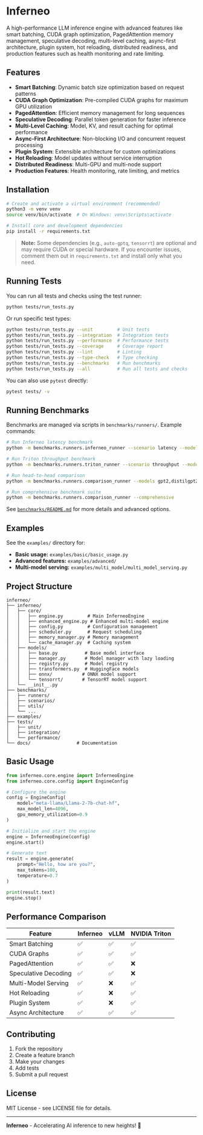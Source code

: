 # Inferneo

A high-performance LLM inference engine with advanced features like smart batching, CUDA graph optimization, PagedAttention memory management, speculative decoding, multi-level caching, async-first architecture, plugin system, hot reloading, distributed readiness, and production features such as health monitoring and rate limiting.

## Features

- **Smart Batching**: Dynamic batch size optimization based on request patterns
- **CUDA Graph Optimization**: Pre-compiled CUDA graphs for maximum GPU utilization
- **PagedAttention**: Efficient memory management for long sequences
- **Speculative Decoding**: Parallel token generation for faster inference
- **Multi-Level Caching**: Model, KV, and result caching for optimal performance
- **Async-First Architecture**: Non-blocking I/O and concurrent request processing
- **Plugin System**: Extensible architecture for custom optimizations
- **Hot Reloading**: Model updates without service interruption
- **Distributed Readiness**: Multi-GPU and multi-node support
- **Production Features**: Health monitoring, rate limiting, and metrics

## Installation

```bash
# Create and activate a virtual environment (recommended)
python3 -m venv venv
source venv/bin/activate  # On Windows: venv\Scripts\activate

# Install core and development dependencies
pip install -r requirements.txt
```
> **Note:** Some dependencies (e.g., `auto-gptq`, `tensorrt`) are optional and may require CUDA or special hardware. If you encounter issues, comment them out in `requirements.txt` and install only what you need.

## Running Tests

You can run all tests and checks using the test runner:

```bash
python tests/run_tests.py
```

Or run specific test types:

```bash
python tests/run_tests.py --unit         # Unit tests
python tests/run_tests.py --integration  # Integration tests
python tests/run_tests.py --performance  # Performance tests
python tests/run_tests.py --coverage     # Coverage report
python tests/run_tests.py --lint         # Linting
python tests/run_tests.py --type-check   # Type checking
python tests/run_tests.py --benchmarks   # Run benchmarks
python tests/run_tests.py --all          # Run all tests and checks
```

You can also use `pytest` directly:

```bash
pytest tests/ -v
```

## Running Benchmarks

Benchmarks are managed via scripts in `benchmarks/runners/`. Example commands:

```bash
# Run Inferneo latency benchmark
python -m benchmarks.runners.inferneo_runner --scenario latency --model gpt2

# Run Triton throughput benchmark
python -m benchmarks.runners.triton_runner --scenario throughput --model distilgpt2

# Run head-to-head comparison
python -m benchmarks.runners.comparison_runner --models gpt2,distilgpt2 --scenarios latency,throughput

# Run comprehensive benchmark suite
python -m benchmarks.runners.comparison_runner --comprehensive
```

See [`benchmarks/README.md`](benchmarks/README.md) for more details and advanced options.

## Examples

See the `examples/` directory for:

- **Basic usage:** `examples/basic/basic_usage.py`
- **Advanced features:** `examples/advanced/`
- **Multi-model serving:** `examples/multi_model/multi_model_serving.py`

## Project Structure

```
inferneo/
├── inferneo/
│   ├── core/
│   │   ├── engine.py         # Main InferneoEngine
│   │   ├── enhanced_engine.py # Enhanced multi-model engine
│   │   ├── config.py         # Configuration management
│   │   ├── scheduler.py      # Request scheduling
│   │   ├── memory_manager.py # Memory management
│   │   └── cache_manager.py  # Caching system
│   ├── models/
│   │   ├── base.py          # Base model interface
│   │   ├── manager.py       # Model manager with lazy loading
│   │   ├── registry.py      # Model registry
│   │   ├── transformers.py  # HuggingFace models
│   │   ├── onnx/           # ONNX model support
│   │   └── tensorrt/       # TensorRT model support
│   └── __init__.py
├── benchmarks/
│   ├── runners/
│   ├── scenarios/
│   ├── utils/
│   └── ...
├── examples/
├── tests/
│   ├── unit/
│   ├── integration/
│   └── performance/
└── docs/                 # Documentation
```

## Basic Usage

```python
from inferneo.core.engine import InferneoEngine
from inferneo.core.config import EngineConfig

# Configure the engine
config = EngineConfig(
    model="meta-llama/Llama-2-7b-chat-hf",
    max_model_len=4096,
    gpu_memory_utilization=0.9
)

# Initialize and start the engine
engine = InferneoEngine(config)
engine.start()

# Generate text
result = engine.generate(
    prompt="Hello, how are you?",
    max_tokens=100,
    temperature=0.7
)

print(result.text)
engine.stop()
```

## Performance Comparison

| Feature | Inferneo | vLLM | NVIDIA Triton |
|---------|----------|------|---------------|
| Smart Batching | ✅ | ✅ | ✅ |
| CUDA Graphs | ✅ | ✅ | ✅ |
| PagedAttention | ✅ | ✅ | ❌ |
| Speculative Decoding | ✅ | ✅ | ❌ |
| Multi-Model Serving | ✅ | ❌ | ✅ |
| Hot Reloading | ✅ | ❌ | ✅ |
| Plugin System | ✅ | ❌ | ✅ |
| Async Architecture | ✅ | ✅ | ✅ |

## Contributing

1. Fork the repository
2. Create a feature branch
3. Make your changes
4. Add tests
5. Submit a pull request

## License

MIT License - see LICENSE file for details.

---

**Inferneo** - Accelerating AI inference to new heights! 🚀

